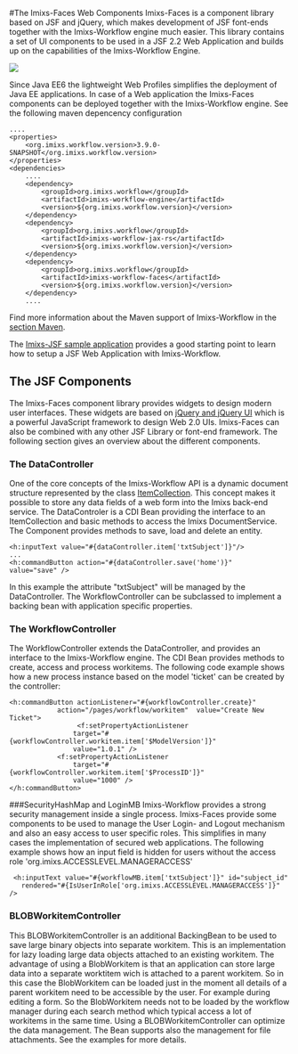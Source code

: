 #The Imixs-Faces Web Components
Imixs-Faces is a component library based on JSF and jQuery, which makes development of JSF font-ends together with the Imixs-Workflow engine much easier. This library contains a set of UI components to be used in a JSF 2.2 Web Application and builds up on the capabilities of the Imixs-Workflow Engine.
 
<img src="../images/webtools/imixs-architecture_web.png"/>
 
Since Java EE6 the lightweight Web Profiles simplifies the deployment of Java EE applications. In case of a Web application the Imixs-Faces components can be deployed together with the Imixs-Workflow engine. See the following maven depencency configuration 


	....
	<properties>
		<org.imixs.workflow.version>3.9.0-SNAPSHOT</org.imixs.workflow.version>
	</properties>
	<dependencies>
		....
		<dependency>
			<groupId>org.imixs.workflow</groupId>
			<artifactId>imixs-workflow-engine</artifactId>
			<version>${org.imixs.workflow.version}</version>
		</dependency>
		<dependency>
			<groupId>org.imixs.workflow</groupId>
			<artifactId>imixs-workflow-jax-rs</artifactId>
			<version>${org.imixs.workflow.version}</version>
		</dependency>
		<dependency>
			<groupId>org.imixs.workflow</groupId>
			<artifactId>imixs-workflow-faces</artifactId>
			<version>${org.imixs.workflow.version}</version>
		</dependency>
		....

Find more information about the Maven support of Imixs-Workflow in the [section Maven](../maven.html). 

The [Imixs-JSF sample application](../sampleapplication.html) provides a good starting point to learn how to setup a JSF Web Application with Imixs-Workflow.


## The JSF Components 
The Imixs-Faces  component library provides widgets to design modern user interfaces. These widgets are based on [jQuery and jQuery UI](http://jquery.com/) which is a powerful JavaScript framework to design Web 2.0 UIs. Imixs-Faces can also be combined with any other JSF Library or font-end framework. The following section gives an overview about the different components. 
 
 
 
### The DataController
One of the core concepts of the Imixs-Workflow API is a dynamic document structure represented by the class [ItemCollection](../core/itemcollection.html).
This concept makes it possible to store any data fields of a web form into the Imixs back-end service. The DataControler is a CDI Bean providing the interface to an ItemCollection and basic methods to access the Imixs DocumentService. The Component provides methods to save, load and delete an entity.

	<h:inputText value="#{dataController.item['txtSubject']}"/>
	...
	<h:commandButton action="#{dataController.save('home')}"	value="save" />
						  
In this example the attribute "txtSubject" will be managed by the DataController. The WorkflowController can be subclassed to implement a backing bean with application specific properties.

 
### The WorkflowController
The WorkflowController extends the DataController, and provides an interface to the Imixs-Workflow engine. The CDI Bean provides methods to create, access and process workitems. The following code example shows how a new process instance based on the model 'ticket' can be created by the controller:

	<h:commandButton actionListener="#{workflowController.create}"
				action="/pages/workflow/workitem"  value="Create New Ticket">
					 <f:setPropertyActionListener
					target="#{workflowController.workitem.item['$ModelVersion']}"
					value="1.0.1" />
				<f:setPropertyActionListener
					target="#{workflowController.workitem.item['$ProcessID']}"
					value="1000" />
	</h:commandButton>

  
 
###SecurityHashMap and LoginMB
Imixs-Workflow provides a strong security management inside a single process. Imixs-Faces provide some components to be used to manage the User Login- and Logout mechanism and also an easy access to user specific 
roles. This simplifies in many cases the implementation of secured web applications.  The following example shows how an input field is hidden for users without the access  role 'org.imixs.ACCESSLEVEL.MANAGERACCESS' 
 
	 <h:inputText value="#{workflowMB.item['txtSubject']}" id="subject_id"
	   rendered="#{IsUserInRole['org.imixs.ACCESSLEVEL.MANAGERACCESS']}" />
 
  
### BLOBWorkitemController
This BLOBWorkitemController is an additional BackingBean to be used to save large binary objects into   separate workitem. This is an implementation for lazy loading large data objects attached to an existing workitem. The advantage of using a BlobWorkitem is that an application can store large data into a separate
worktitem wich is attached to a parent workitem. So in this case the BlobWorkitem can be loaded just   in the moment all details of a parent workitem need to be accessible by the user. For example during  editing a form. So the BlobWorkitem needs not to be loaded by the workflow manager during each search method which typical access a lot of workitems in the same time. Using a BLOBWorkitemController can optimize the data management. The Bean supports also the management for file attachments. See the examples for more details.



  
    
